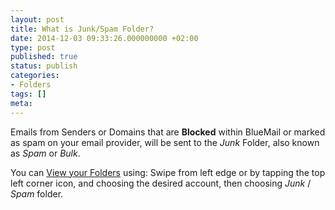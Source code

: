 ```yaml
---
layout: post
title: What is Junk/Spam Folder?
date: 2014-12-03 09:33:26.000000000 +02:00
type: post
published: true
status: publish
categories:
- Folders
tags: []
meta:
---
```


Emails from Senders or Domains that are **Blocked** within BlueMail or marked as spam on your email provider, will be sent to the *Junk* Folder, also known as *Spam* or *Bulk*.

You can [View your Folders](/navigate-between-folders/) using: Swipe from left edge or by tapping the top left corner icon, and choosing the desired account, then choosing *Junk* / *Spam* folder.